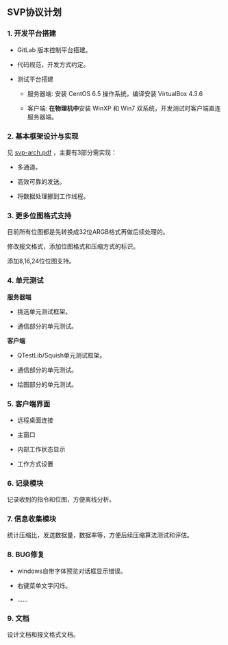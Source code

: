 ## **SVP协议计划**

### **1. 开发平台搭建**

- GitLab 版本控制平台搭建。
 
- 代码规范，开发方式约定。
 
- 测试平台搭建

	- 服务器端: 安装 CentOS 6.5 操作系统，编译安装 VirtualBox 4.3.6
	
	- 客户端: **在物理机中**安装 WinXP 和 Win7 双系统，开发测试时客户端直连服务器端。	

### **2. 基本框架设计与实现**

见 [svp-arch.pdf](svp-arch.pdf) ，主要有3部分需实现：

- 多通道。

- 高效可靠的发送。

- 将数据处理挪到工作线程。

### **3. 更多位图格式支持**

目前所有位图都是先转换成32位ARGB格式再做后续处理的。

修改报文格式，添加位图格式和压缩方式的标识。

添加8,16,24位位图支持。

### **4. 单元测试**

**服务器端**

- 挑选单元测试框架。

- 通信部分的单元测试。

**客户端**

- QTestLib/Squish单元测试框架。

- 通信部分的单元测试。

- 绘图部分的单元测试。

### **5. 客户端界面**

- 远程桌面连接

- 主窗口
 
- 内部工作状态显示
 
- 工作方式设置  

### **6. 记录模块**

记录收到的指令和位图，方便离线分析。

### **7. 信息收集模块**

统计压缩比，发送数据量，数据率等，方便后续压缩算法测试和评估。

### **8. BUG修复**

- windows自带字体预览对话框显示错误。

- 右键菜单文字闪烁。

- ...... 

### **9. 文档**

设计文档和报文格式文档。

